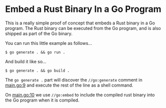 # Embed a Rust Binary In a Go Program

This is a really simple proof of concept that embeds a Rust binary in a Go program. The
Rust binary can be executed from the Go program, and is also shipped as part of the Go
binary.

You can run this little example as follows...

```
$ go generate . && go run .
```

And build it like so...

```
$ go generate . && go build .
```

The `go generate .` part will discover the `//go:generate` comment in 
[main.go:9](main.go#9) and execute the rest of the line as a shell command.

On [main.go:10](main.go#10) we use `//go:embed` to include the compiled rust binary into
the Go program when it is compiled.